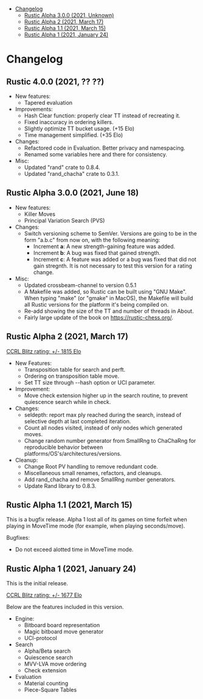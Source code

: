 
<!-- @import "[TOC]" {cmd="toc" depthFrom=1 depthTo=6 orderedList=false} -->

<!-- code_chunk_output -->

- [Changelog](#changelog)
  - [Rustic Alpha 3.0.0 (2021, Unknown)](#rustic-alpha-300-2021-unknown)
  - [Rustic Alpha 2 (2021, March 17)](#rustic-alpha-2-2021-march-17)
  - [Rustic Alpha 1.1 (2021, March 15)](#rustic-alpha-11-2021-march-15)
  - [Rustic Alpha 1 (2021, January 24)](#rustic-alpha-1-2021-january-24)

<!-- /code_chunk_output -->
# Changelog

## Rustic 4.0.0 (2021, ?? ??)

- New features:
  - Tapered evaluation
- Improvements:
  - Hash Clear function: properly clear TT instead of recreating it.
  - Fixed inaccuracy in ordering killers.
  - Slightly optimize TT bucket usage. (+15 Elo)
  - Time management simplified. (+35 Elo)
- Changes:
  - Refactored code in Evaluation. Better privacy and namespacing.
  - Renamed some variables here and there for consistency.
- Misc:
  - Updated "rand" crate to 0.8.4.
  - Updated "rand_chacha" crate to 0.3.1.

## Rustic Alpha 3.0.0 (2021, June 18)

- New features:
  - Killer Moves
  - Principal Variation Search (PVS)
- Changes:
  - Switch versioning scheme to SemVer. Versions are going to be in the
    form "a.b.c" from now on, with the following meaning:
    - Increment **a**: A new strength-gaining feature was added.
    - Increment **b**: A bug was fixed that gained strength.
    - Increment **c**: A feature was added or a bug was fixed that did not
      gain stregnth. It is not necessary to test this version for a rating
      change.
- Misc:
  - Updated crossbeam-channel to version 0.5.1
  - A Makefile was added, so Rustic can be built using "GNU Make". When
    typing "make" (or "gmake" in MacOS), the Makefile will build all Rustic
    versions for the platform it's being compiled on.
  - Re-add showing the size of the TT and number of threads in About.
  - Fairly large update of the book on https://rustic-chess.org/.

## Rustic Alpha 2 (2021, March 17)

[CCRL Blitz rating: +/- 1815 Elo](https://ccrl.chessdom.com/ccrl/404/cgi/engine_details.cgi?print=Details&each_game=1&eng=Rustic%20Alpha%202%2064-bit#Rustic_Alpha_2_64-bit)

- New Features:
  - Transposition table for search and perft.
  - Ordering on transposition table move.
  - Set TT size through --hash option or UCI parameter.
- Improvement:
  - Move check extension higher up in the search routine, to prevent
    quiescence search while in check.
- Changes:
  - seldepth: report max ply reached during the search, instead of
    selective depth at last completed iteration.
  - Count all nodes visited, instead of only nodes which generated moves.
  - Change random number generator from SmallRng to ChaChaRng for
    reproducible behavior between platforms/OS's/architectures/versions.
- Cleanup:
  - Change Root PV handling to remove redundant code.
  - Miscellaneous small renames, refactors, and cleanups.
  - Add rand_chacha and remove SmallRng number generators.
  - Update Rand library to 0.8.3.

## Rustic Alpha 1.1 (2021, March 15)

This is a bugfix release. Alpha 1 lost all of its games on time forfeit
when playing in MoveTime mode (for example, when playing seconds/move).

Bugfixes:
- Do not exceed alotted time in MoveTime mode.

## Rustic Alpha 1 (2021, January 24)

This is the initial release.

[CCRL Blitz rating: +/- 1677 Elo](https://www.computerchess.org.uk/ccrl/404/cgi/engine_details.cgi?print=Details&each_game=1&eng=Rustic%20Alpha%201%2064-bit#Rustic_Alpha_1_64-bit)

Below are the features included in this version.

- Engine:
  - Bitboard board representation
  - Magic bitboard move generator
  - UCI-protocol
- Search
  - Alpha/Beta search
  - Quiescence search
  - MVV-LVA move ordering
  - Check extension
- Evaluation
  - Material counting
  - Piece-Square Tables